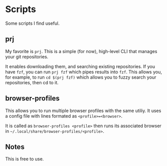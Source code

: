 # Scripts
Some scripts I find useful.

## prj
My favorite is `prj`. This is a simple (for now), high-level CLI that manages your git repositories.

It enables downloading them, and searching existing repositories. If you have `fzf`, you can run `prj fzf` which pipes results into `fzf`. This allows you, for example, to run `cd $(prj fzf)` which allows you to fuzzy search your repositories, then cd to it.

## browser-profiles
This allows you to run multiple browser profiles with the same utiliy. It uses a config file with lines formated as `<profile>=<browser>`.

It is called as `browser-profiles <profile>` then runs its associated browser in `~/.local/share/browser-profiles/<profile>`.

## Notes
This is free to use.
